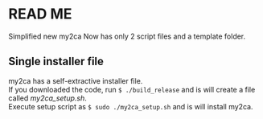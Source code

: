 READ ME
=========

Simplified new my2ca Now has only 2 script files and a template folder.

Single installer file
---------------------
my2ca has a self-extractive installer file.  
If you downloaded the code, run `$ ./build_release` and is will create a file called *my2ca_setup.sh*.  
Execute setup script as `$ sudo ./my2ca_setup.sh` and is will install my2ca.

